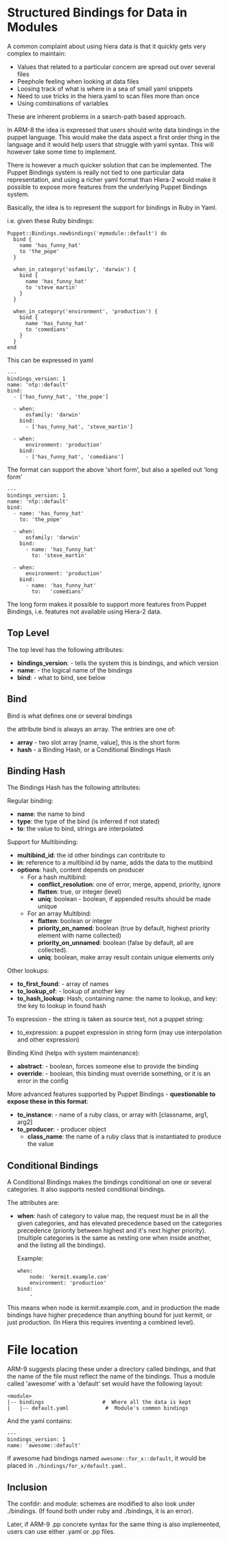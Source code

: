 Structured Bindings for Data in  Modules
===

A common complaint about using hiera data is that it quickly gets very complex to maintain:

* Values that related to a particular concern are spread out over several files
* Peephole feeling when looking at data files
* Loosing track of what is where in a sea of small yaml snippets
* Need to use tricks in the hiera.yaml to scan files more than once
* Using combinations of variables

These are inherent problems in a search-path based approach.

In ARM-8 the idea is expressed that users should write data bindings in the puppet language.
This would make the data aspect a first order thing in the language and it would help users that struggle with yaml syntax. This will however take some time to implement.

There is however a much quicker solution that can be implemented. The Puppet Bindings system is really not tied to one particular data representation, and using a richer yaml format than Hiera-2 would make it possible to expose more features from the underlying Puppet Bindings system.

Basically, the idea is to represent the support for bindings in Ruby in Yaml.

i.e. given these Ruby bindings:

    Puppet::Bindings.newbindings('mymodule::default') do
      bind {
        name 'has_funny_hat'
        to 'the_pope'
      }
      
      when_in_category('osfamily', 'darwin') {
        bind {
          name 'has_funny_hat'
          to 'steve martin'
        }
      }
      
      when_in_category('environment', 'production') {
        bind {
          name 'has_funny_hat'
          to 'comedians'
        }
      }
    end
    
This can be expressed in yaml

    ---
    bindings_version: 1
    name: 'ntp::default'
    bind:
      - ['has_funny_hat', 'the_pope']

      - when:
          osfamily: 'darwin'
        bind: 
          - ['has_funny_hat', 'steve_martin']

      - when:
          environment: 'production'
        bind:
          - ['has_funny_hat', 'comedians']
        
The format can support the above 'short form', but also a spelled out 'long form'

    ---
    bindings_version: 1
    name: 'ntp::default'
    bind:
      - name: 'has_funny_hat'
        to: 'the_pope'

      - when:
          osfamily: 'darwin'
        bind:
          - name: 'has_funny_hat'
            to: 'steve_martin'
          
      - when:
          environment: 'production'
        bind: 
          - name: 'has_funny_hat'
            to:   'comedians'

The long form makes it possible to support more features from Puppet Bindings, i.e. features not available using Hiera-2 data.

Top Level
---
The top level has the following attributes:

* **bindings_version**: - tells the system this is bindings, and which version
* **name**: - the logical name of the bindings
* **bind**: - what to bind, see below

Bind
---
Bind is what defines one or several bindings

the attribute bind is always an array. The entries are one of:

* **array** - two slot array [name, value], this is the short form
* **hash**  - a Binding Hash, or a Conditional Bindings Hash

Binding Hash
---
The Bindings Hash has the following attributes:

Regular binding:

* **name**: the name to bind 
* **type**: the type of the bind (is inferred if not stated)
* **to**:   the value to bind, strings are interpolated

Support for Multibinding:

* **multibind_id**: the id other bindings can contribute to
* **in**:   reference to a multibind id by name, adds the data to the mutibind
* **options**: hash, content depends on producer
  * For a hash multibind:
    * **conflict_resolution**: one of error, merge, append, priority, ignore
    * **flatten**: true, or integer (level)
    * **uniq**: boolean - boolean, if appended results should be made unique
  * For an array Multibind:
    * **flatten**: boolean or integer
    * **priority_on_named**: boolean (true by default, highest priority element with name collected)
    * **priority_on_unnamed**: boolean (false by default, all are collected).
    * **uniq**: boolean, make array result contain unique elements only

Other lookups:

* **to_first_found**: - array of names
* **to_lookup_of**: - lookup of another key
* **to_hash_lookup**: Hash, containing name: the name to lookup, and key: the key to lookup in found hash

To expression - the string is taken as source text, not a puppet string:

* to_expression: a puppet expression in string form (may use interpolation and other expression)

Binding Kind (helps with system maintenance):

* **abstract**: - boolean, forces someone else to provide the binding
* **override**: - boolean, this binding must override something, or it is an error in the config

More advanced features supported by Puppet Bindings - **questionable to expose these in this format**:

* **to_instance**: - name of a ruby class, or array with [classname, arg1, arg2]
* **to_producer**: - producer object
  * **class_name**: the name of a ruby class that is instantiated to produce the value 


Conditional Bindings
---
A Conditional Bindings makes the bindings conditional on one or several categories.
It also supports nested conditional bindings.

The attributes are:

* **when**: hash of category to value map, the request must be in all the given categories, and has
  elevated precedence based on the categories precedence (priority between highest and it's next 
  higher priority). (multiple categories is the same as nesting one when inside another, and the 
  listing all the bindings).
  
  Example:
      
      when:
          node: 'kermit.example.com'
          environment: 'production'
      bind:
          - 

This means when node is kermit.example.com, and in production the made bindings have higher precedence than anything bound for just kermit, or just production. (In Hiera this requires inventing a combined level).

File location
===
ARM-9 suggests placing these under a directory called bindings, and that the name of the file must reflect the name of the bindings. Thus a module called 'awesome' with a 'default' set would have
the following layout:

    <module>
    |-- bindings                   #  Where all the data is kept
    |   |-- default.yaml            #  Module's common bindings

And the yaml contains:

    ---
    bindings_version: 1
    name: 'awesome::default'

If awesome had bindings named `awesome::for_x::default`, it would be placed in `./bindings/for_x/default.yaml.`
    
Inclusion
---
The confdir: and module: schemes are modified to also look under ./bindings. (If found both under ruby and ./bindings, it is an error). 

Later, if ARM-9 .pp concrete syntax for the same thing is also implemented, users can use either .yaml or .pp files.

 